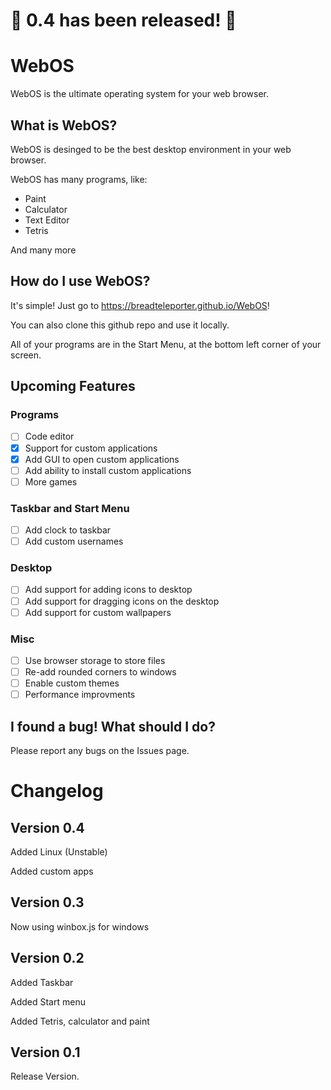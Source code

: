# 🎉 0.4 has been released! 🎉

# WebOS
WebOS is the ultimate operating system for your web browser.

## What is WebOS?
WebOS is desinged to be the best desktop environment in your web browser.

WebOS has many programs, like:
* Paint
* Calculator
* Text Editor
* Tetris

And many more

## How do I use WebOS?
It's simple! Just go to https://breadteleporter.github.io/WebOS!

You can also clone this github repo and use it locally.

All of your programs are in the Start Menu, at the bottom left corner of your screen.

## Upcoming Features

### Programs

- [ ] Code editor
- [X] Support for custom applications
- [X] Add GUI to open custom applications
- [ ] Add ability to install custom applications
- [ ] More games

### Taskbar and Start Menu

- [ ] Add clock to taskbar
- [ ] Add custom usernames

### Desktop

- [ ] Add support for adding icons to desktop
- [ ] Add support for dragging icons on the desktop
- [ ] Add support for custom wallpapers

### Misc

- [ ] Use browser storage to store files
- [ ] Re-add rounded corners to windows
- [ ] Enable custom themes
- [ ] Performance improvments

## I found a bug! What should I do?

Please report any bugs on the Issues page.



# Changelog

## Version 0.4
Added Linux (Unstable)

Added custom apps

## Version 0.3
Now using winbox.js for windows

## Version 0.2
Added Taskbar

Added Start menu

Added Tetris, calculator and paint

## Version 0.1
Release Version.
